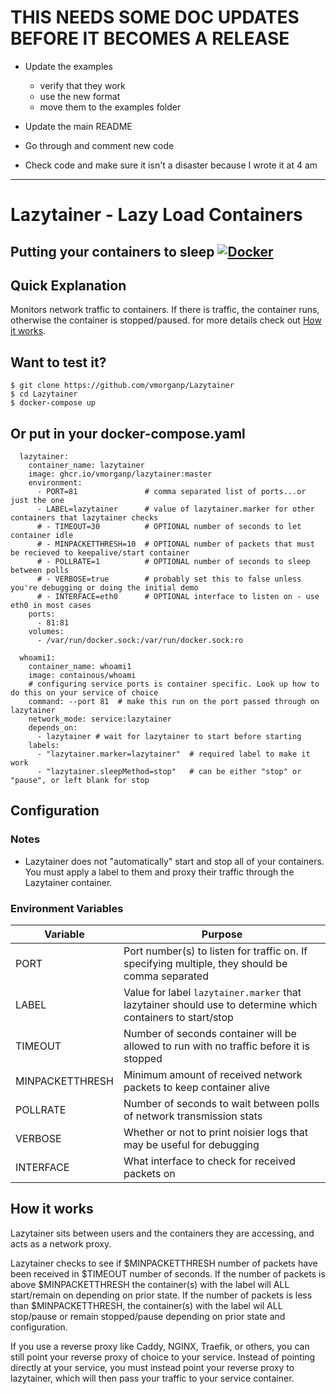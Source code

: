 # THIS NEEDS SOME DOC UPDATES BEFORE IT BECOMES A RELEASE
- Update the examples
  - verify that they work
  - use the new format
  - move them to the examples folder

- Update the main README
- Go through and comment new code
- Check code and make sure it isn't a disaster because I wrote it at 4 am

---

# Lazytainer - Lazy Load Containers
Putting your containers to sleep
[![Docker](https://github.com/vmorganp/Lazytainer/actions/workflows/docker-publish.yml/badge.svg)](https://github.com/vmorganp/Lazytainer/actions/workflows/docker-publish.yml)
---

## Quick Explanation
Monitors network traffic to containers. If there is traffic, the container runs, otherwise the container is stopped/paused. for more details check out [How it works](#how-it-works).

## Want to test it?
```
$ git clone https://github.com/vmorganp/Lazytainer
$ cd Lazytainer
$ docker-compose up
```

## Or put in your docker-compose.yaml
```
  lazytainer:
    container_name: lazytainer
    image: ghcr.io/vmorganp/lazytainer:master
    environment:
      - PORT=81               # comma separated list of ports...or just the one
      - LABEL=lazytainer      # value of lazytainer.marker for other containers that lazytainer checks
      # - TIMEOUT=30          # OPTIONAL number of seconds to let container idle
      # - MINPACKETTHRESH=10  # OPTIONAL number of packets that must be recieved to keepalive/start container
      # - POLLRATE=1          # OPTIONAL number of seconds to sleep between polls
      # - VERBOSE=true        # probably set this to false unless you're debugging or doing the initial demo
      # - INTERFACE=eth0      # OPTIONAL interface to listen on - use eth0 in most cases
    ports:
      - 81:81
    volumes:
      - /var/run/docker.sock:/var/run/docker.sock:ro

  whoami1:
    container_name: whoami1
    image: containous/whoami
    # configuring service ports is container specific. Look up how to do this on your service of choice
    command: --port 81  # make this run on the port passed through on lazytainer
    network_mode: service:lazytainer
    depends_on:
      - lazytainer # wait for lazytainer to start before starting
    labels:
      - "lazytainer.marker=lazytainer"  # required label to make it work
      - "lazytainer.sleepMethod=stop"   # can be either "stop" or "pause", or left blank for stop
```

## Configuration
### Notes
- Lazytainer does not "automatically" start and stop all of your containers. You must apply a label to them and proxy their traffic through the Lazytainer container.

### Environment Variables
| Variable        | Purpose                                                                                                    |
| --------------- | ---------------------------------------------------------------------------------------------------------- |
| PORT            | Port number(s) to listen for traffic on. If specifying multiple, they should be comma separated            |
| LABEL           | Value for label `lazytainer.marker` that lazytainer should use to determine which containers to start/stop |
| TIMEOUT         | Number of seconds container will be allowed to run with no traffic before it is stopped                    |
| MINPACKETTHRESH | Minimum amount of received network packets to keep container alive                                         |
| POLLRATE        | Number of seconds to wait between polls of network transmission stats                                      |
| VERBOSE         | Whether or not to print noisier logs that may be useful for debugging                                      |
| INTERFACE       | What interface to check for received packets on                                                            |

## How it works
Lazytainer sits between users and the containers they are accessing, and acts as a network proxy.

Lazytainer checks to see if $MINPACKETTHRESH number of packets have been received in $TIMEOUT number of seconds. If the number of packets is above $MINPACKETTHRESH the container(s) with the label will ALL start/remain on depending on prior state. If the number of packets is less than $MINPACKETTHRESH, the container(s) with the label wil ALL stop/pause or remain stopped/pause depending on prior state and configuration.

If you use a reverse proxy like Caddy, NGINX, Traefik, or others, you can still point your reverse proxy of choice to your service. Instead of pointing directly at your service, you must instead point your reverse proxy to lazytainer, which will then pass your traffic to your service container.
